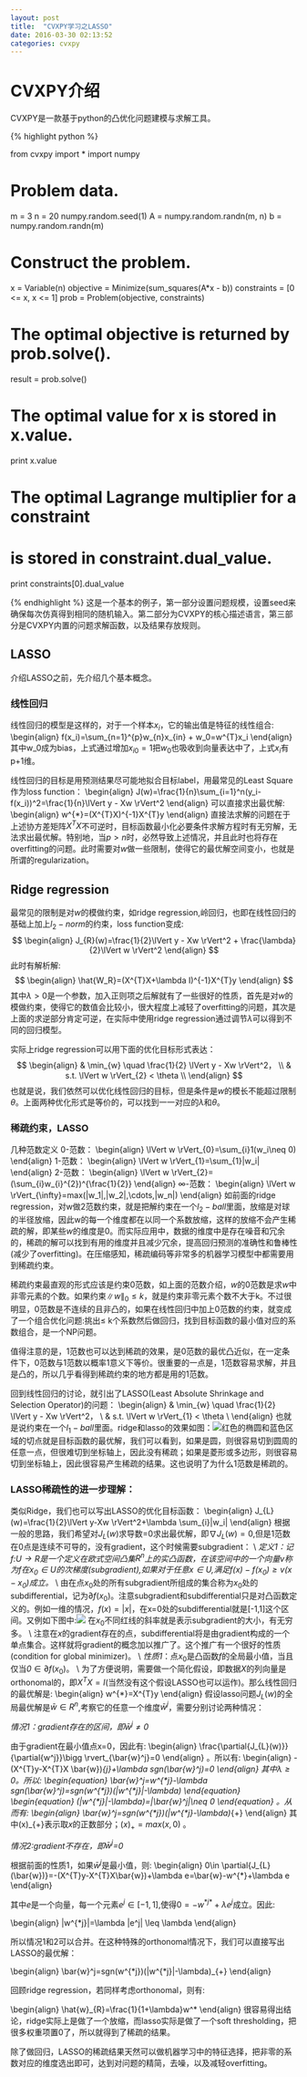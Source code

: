 ```yaml
---
layout: post
title:  "CVXPY学习之LASSO"
date: 2016-03-30 02:13:52
categories: cvxpy
---
```

# CVXPY介绍
CVXPY是一款基于python的凸优化问题建模与求解工具。

{% highlight python %}

from cvxpy import *
import numpy
# Problem data.
m = 3
n = 20
numpy.random.seed(1)
A = numpy.random.randn(m, n)
b = numpy.random.randn(m)

# Construct the problem.
x = Variable(n)
objective = Minimize(sum_squares(A*x - b))
constraints = [0 <= x, x <= 1]
prob = Problem(objective, constraints)

# The optimal objective is returned by prob.solve().
result = prob.solve()
# The optimal value for x is stored in x.value.
print x.value
# The optimal Lagrange multiplier for a constraint
# is stored in constraint.dual_value.
print constraints[0].dual_value

{% endhighlight %}
这是一个基本的例子，第一部分设置问题规模，设置seed来确保每次仿真得到相同的随机输入。第二部分为CVXPY的核心描述语言，第三部分是CVXPY内置的问题求解函数，以及结果存放规则。

## LASSO
介绍LASSO之前，先介绍几个基本概念。

### 线性回归
线性回归的模型是这样的，对于一个样本$x_i$，它的输出值是特征的线性组合:
\begin{align}
f(x_i)=\sum_{n=1}^{p}w_{n}x_{in} + w_0=w^{T}x_i
\end{align}
其中w_0成为bias，上式通过增加$x_{i0}=1$把$w_0$也吸收到向量表达中了，上式$x_i$有p+1维。

线性回归的目标是用预测结果尽可能地拟合目标label，用最常见的Least Square作为loss function：
\begin{align}
J(w)=\frac{1}{n}\sum_{i=1}^n(y_i-f(x_i))^2=\frac{1}{n}\lVert y - Xw \rVert^2
\end{align}
可以直接求出最优解:
\begin{align}
w^{*}=(X^{T}X)^{-1}X^{T}y
\end{align}
直接法求解的问题在于上述协方差矩阵$X^{T}X$不可逆时，目标函数最小化必要条件求解方程时有无穷解，无法求出最优解。特别地，当$p>n$时，必然导致上述情况，并且此时也将存在overfitting的问题。此时需要对$w$做一些限制，使得它的最优解空间变小，也就是所谓的regularization。

## Ridge regression
最常见的限制是对$w$的模做约束，如ridge regression,岭回归，也即在线性回归的基础上加上$l_{2}-norm$的约束，loss function变成:
$$
\begin{align}
J_{R}(w)=\frac{1}{2}\lVert y - Xw \rVert^2 + \frac{\lambda}{2}\lVert w \rVert^2
\end{align}
$$
此时有解析解:
$$
\begin{align}
\hat{W_R}=(X^{T}X+\lambda I)^{-1}X^{T}y
\end{align}
$$
其中$\lambda>0$是一个参数，加入正则项之后解就有了一些很好的性质，首先是对$w$的模做约束，使得它的数值会比较小，很大程度上减轻了overfitting的问题，其次是上面的求逆部分肯定可逆，在实际中使用ridge regression通过调节$\lambda$可以得到不同的回归模型。

实际上ridge regression可以用下面的优化目标形式表达：
$$
\begin{align}
& \min_{w} \quad \frac{1}{2} \lVert y - Xw \rVert^2， \\
& s.t. \lVert w \rVert_{2} < \theta \\
\end{align}
$$
也就是说，我们依然可以优化线性回归的目标，但是条件是$w$的模长不能超过限制$\theta$。上面两种优化形式是等价的，可以找到一一对应的$\lambda$和$\theta$。

### 稀疏约束，LASSO
几种范数定义
0-范数：
\begin{align}
\lVert w \rVert_{0}=\sum_{i}1(w_i\neq 0)
\end{align}
1-范数：
\begin{align}
\lVert w \rVert_{1}=\sum_{1}|w_i|
\end{align}
2-范数：
\begin{align}
\lVert w \rVert_{2}=(\sum_{i}w_{i}^{2})^{\frac{1}{2}}
\end{align}
$\infty$-范数：
\begin{align}
\lVert w \rVert_{\infty}=max(|w_1|,|w_2|,\cdots,|w_n|)
\end{align}
如前面的ridge regression，对w做2范数约束，就是把解约束在一个$l_{2}-ball$里面，放缩是对球的半径放缩，因此w的每一个维度都在以同一个系数放缩，这样的放缩不会产生稀疏的解，即某些$w$的维度是0。而实际应用中，数据的维度中是存在噪音和冗余的，稀疏的解可以找到有用的维度并且减少冗余，提高回归预测的准确性和鲁棒性(减少了overfitting)。在压缩感知，稀疏编码等非常多的机器学习模型中都需要用到稀疏约束。

稀疏约束最直观的形式应该是约束0范数，如上面的范数介绍，$w$的0范数是求$w$中非零元素的个数。如果约束$\lVert w \rVert_{0} \leq k$，就是约束非零元素个数不大于k。不过很明显，0范数是不连续的且非凸的，如果在线性回归中加上0范数的约束，就变成了一个组合优化问题:挑出$\leq$ k个系数然后做回归，找到目标函数的最小值对应的系数组合，是一个NP问题。

值得注意的是，1范数也可以达到稀疏的效果，是0范数的最优凸近似，在一定条件下，0范数与1范数以概率1意义下等价。很重要的一点是，1范数容易求解，并且是凸的，所以几乎看得到稀疏约束的地方都是用的1范数。

回到线性回归的讨论，就引出了LASSO(Least Absolute Shrinkage and Selection Operator)的问题：
\begin{align}
& \min_{w} \quad \frac{1}{2} \lVert y - Xw \rVert^2， \\
& s.t. \lVert w \rVert_{1} < \theta \\
\end{align}
也就是说约束在一个$l_{1}-ball$里面。ridge和lasso的效果如图：![](https://github.com/ColdCodeCool/ColdCodeCool.github.io/raw/master/images/Selection_028.png)红色的椭圆和蓝色区域的切点就是目标函数的最优解，我们可以看到，如果是圆，则很容易切到圆周的任意一点，但很难切到坐标轴上，因此没有稀疏；如果是菱形或多边形，则很容易切到坐标轴上，因此很容易产生稀疏的结果。这也说明了为什么1范数是稀疏的。

### LASSO稀疏性的进一步理解：
类似Ridge，我们也可以写出LASSO的优化目标函数：
\begin{align}
J_{L}(w)=\frac{1}{2}\lVert y-Xw \rVert^2+\lambda \sum_{i}|w_i|
\end{align}
根据一般的思路，我们希望对$J_{L}(w)$求导数=0求出最优解，即$\nabla J_{L}(w)=0$,但是1范数在0点是连续不可导的，没有gradient，这个时候需要subgradient：
\\
*定义1：记$f$:$U\rightarrow R$是一个定义在欧式空间凸集$R^{n}$上的实凸函数，在该空间中的一个向量$v$称为$f$在$x_0\in U$的次梯度(subgradient),如果对于任意$x\in U$,满足$f(x)-f(x_0)\geq v(x-x_0)$成立。*
\\
由在点$x_0$处的所有subgradient所组成的集合称为$x_0$处的subdifferential，记为$\partial f(x_0)$。注意subgradient和subdifferential只是对凸函数定义的。例如一维的情况，$f(x)=|x|$，在x=0处的subdifferential就是[-1,1]这个区间。又例如下图中:![](https://github.com/ColdCodeCool/ColdCodeCool.github.io/raw/master/images/Selection_029.png)
在$x_0$不同红线的斜率就是表示subgradient的大小，有无穷多。
\\
注意在$x$的gradient存在的点，subdifferential将是由gradient构成的一个单点集合。这样就将gradient的概念加以推广了。这个推广有一个很好的性质(condition for global minimizer)。
\\
*性质1*：点$x_0$是凸函数$f$的全局最小值，当且仅当*0*$\in \partial f(x_0)$。
\\
为了方便说明，需要做一个简化假设，即数据$X$的列向量是orthonomal的，即$X^{T}X=I$(当然没有这个假设LASSO也可以运作)。那么线性回归的最优解是:
\begin{align}
w^{*}=X^{T}y
\end{align}
假设lasso问题$J_{L}(w)$的全局最优解是$\bar{w}\in R^{n}$,考察它的任意一个维度$\bar{w}^j$，需要分别讨论两种情况：

*情况1：gradient存在的区间，即$\bar{w}^j\neq 0$*

由于gradient在最小值点x=0，因此有:
\begin{align}
\frac{\partial{J_{L}(w)}}{\partial{w^j}}\bigg \rvert_{\bar{w}^j}=0
\end{align}
。所以有:
\begin{align}
-(X^{T}y-X^{T}X \bar{w})_{j}+\lambda sgn(\bar{w}^j)=0
\end{align}
其中$\lambda \geq 0$。所以:
\begin{equation}
\bar{w}^j=w^{*j}-\lambda sgn(\bar{w}^j)=sgn(w^{*j})(|w^{*j}|-\lambda)
\end{equation}
\begin{equation}
(|w^{*j}|-\lambda)=|\bar{w}^j|\neq 0
\end{equation}
。从而有:
\begin{align}
\bar{w}^j=sgn(w^{*j})(|w^{*j}-\lambda)_{+}
\end{align}
其中(x)_{+}表示取$x$的正数部分；$(x)_{+}=max(x,0)$
。

*情况2:gradient不存在，即$\bar{w}^j$=0*

根据前面的性质1，如果$\bar{w}^j$是最小值，则:
\begin{align}
0\in \partial{J_{L}(\bar{w})}=-(X^{T}y-X^{T}X\bar{w})+\lambda e=\bar{w}-w^{*}+\lambda e
\end{align}

其中$e$是一个向量，每一个元素$e^j\in [-1,1]$,使得$0=-w^{*j*}+\lambda e^j$成立。因此:

\begin{align}
|w^{*j}|=\lambda |e^j| \leq \lambda
\end{align}

所以情况1和2可以合并。在这种特殊的orthonomal情况下，我们可以直接写出LASSO的最优解：

\begin{align}
\bar{w}^j=sgn(w^{*j})(|w^{*j}|-\lambda)_{+}
\end{align}

回顾ridge regression，若同样考虑orthonomal，则有:

\begin{align}
\hat{w}_{R}=\frac{1}{1+\lambda}w^*
\end{align}
很容易得出结论，ridge实际上是做了一个放缩，而lasso实际是做了一个soft thresholding，把很多权重项置0了，所以就得到了稀疏的结果。

除了做回归，LASSO的稀疏结果天然可以做机器学习中的特征选择，把非零的系数对应的维度选出即可，达到对问题的精简，去噪，以及减轻overfitting。